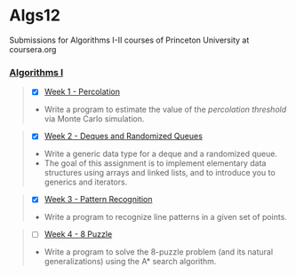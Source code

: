 # Algs12
Submissions for Algorithms I-II courses of Princeton University at coursera.org

### [Algorithms I](https://www.coursera.org/learn/algorithms-part1)
>- [X] [Week 1 - Percolation](http://coursera.cs.princeton.edu/algs4/assignments/percolation.html)
>- Write a program to estimate the value of the *percolation threshold* via Monte Carlo simulation.

>- [X] [Week 2 - Deques and Randomized Queues](http://coursera.cs.princeton.edu/algs4/assignments/queues.html)
>- Write a generic data type for a deque and a randomized queue.
>- The goal of this assignment is to implement elementary data structures using arrays and linked lists, and to introduce you to generics and iterators.

>- [X] [Week 3 - Pattern Recognition](http://coursera.cs.princeton.edu/algs4/assignments/collinear.html)
>- Write a program to recognize line patterns in a given set of points.

>- [ ] [Week 4 - 8 Puzzle](http://coursera.cs.princeton.edu/algs4/assignments/8puzzle.html)
>- Write a program to solve the 8-puzzle problem (and its natural generalizations) using the A* search algorithm.
